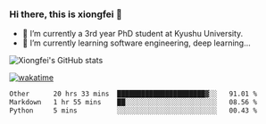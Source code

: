 ### Hi there, this is xiongfei 👋


- 🔭 I’m currently a 3rd year PhD student at Kyushu University.
- 🌱 I’m currently learning software engineering, deep learning...

<!--
**X1on9f31/X1on9f31** is a ✨ _special_ ✨ repository because its `README.md` (this file) appears on your GitHub profile.
Here are some ideas to get you started:
-->

![Xiongfei's GitHub stats](https://github-readme-stats.vercel.app/api?username=X1on9f31)


[![wakatime](https://wakatime.com/badge/user/9e8d5516-d162-43e7-9563-87295d455a71.svg)](https://wakatime.com/@9e8d5516-d162-43e7-9563-87295d455a71)

<!--START_SECTION:waka-->

```txt
Other      20 hrs 33 mins  ██████████████████████▓░░   91.01 %
Markdown   1 hr 55 mins    ██░░░░░░░░░░░░░░░░░░░░░░░   08.56 %
Python     5 mins          ░░░░░░░░░░░░░░░░░░░░░░░░░   00.43 %
```

<!--END_SECTION:waka-->


